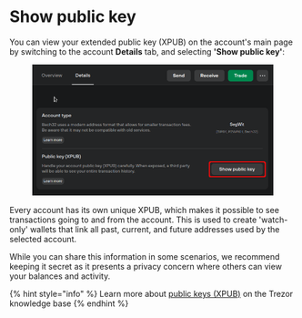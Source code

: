 # Show public key

You can view your extended public key (XPUB) on the account's main page by switching to the account **Details** tab, and selecting **'Show public key'**:&#x20;

<figure><img src="../.gitbook/assets/XPUB_show-HL.png" alt=""><figcaption></figcaption></figure>

Every account has its own unique XPUB, which makes it possible to see transactions going to and from the account. This is used to create 'watch-only' wallets that link all past, current, and future addresses used by the selected account.

While you can share this information in some scenarios, we recommend keeping it secret as it presents a privacy concern where others can view your balances and activity.

{% hint style="info" %}
Learn more about [public keys (XPUB)](https://trezor.io/learn/a/trezor-suite-app-public-keys-xpub) on the Trezor knowledge base
{% endhint %}
